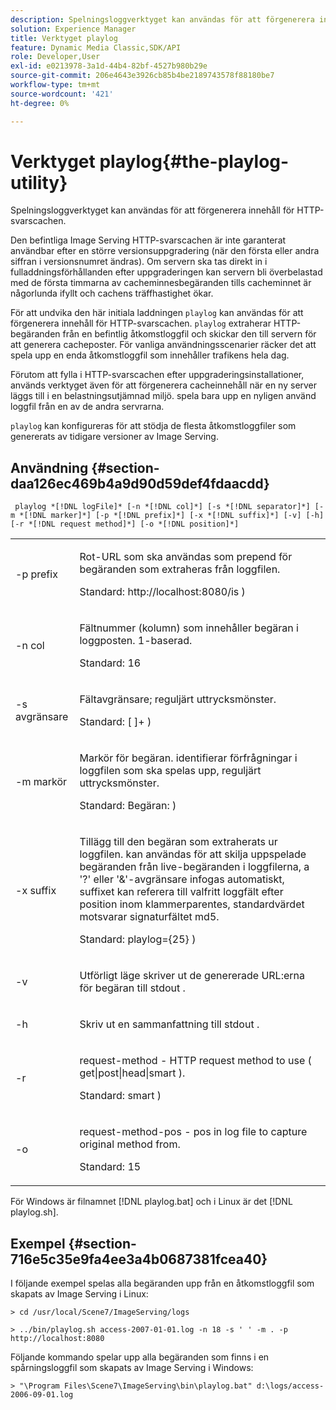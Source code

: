 ```yaml
---
description: Spelningsloggverktyget kan användas för att förgenerera innehåll för HTTP-svarscachen.
solution: Experience Manager
title: Verktyget playlog
feature: Dynamic Media Classic,SDK/API
role: Developer,User
exl-id: e0213978-3a1d-44b4-82bf-4527b980b29e
source-git-commit: 206e4643e3926cb85b4be2189743578f88180be7
workflow-type: tm+mt
source-wordcount: '421'
ht-degree: 0%

---
```


# Verktyget playlog{#the-playlog-utility}

Spelningsloggverktyget kan användas för att förgenerera innehåll för HTTP-svarscachen.

Den befintliga Image Serving HTTP-svarscachen är inte garanterat användbar efter en större versionsuppgradering (när den första eller andra siffran i versionsnumret ändras). Om servern ska tas direkt in i fulladdningsförhållanden efter uppgraderingen kan servern bli överbelastad med de första timmarna av cacheminnesbegäranden tills cacheminnet är någorlunda ifyllt och cachens träffhastighet ökar.

För att undvika den här initiala laddningen `playlog` kan användas för att förgenerera innehåll för HTTP-svarscachen. `playlog` extraherar HTTP-begäranden från en befintlig åtkomstloggfil och skickar den till servern för att generera cacheposter. För vanliga användningsscenarier räcker det att spela upp en enda åtkomstloggfil som innehåller trafikens hela dag.

Förutom att fylla i HTTP-svarscachen efter uppgraderingsinstallationer, används verktyget även för att förgenerera cacheinnehåll när en ny server läggs till i en belastningsutjämnad miljö. spela bara upp en nyligen använd loggfil från en av de andra servrarna.

`playlog` kan konfigureras för att stödja de flesta åtkomstloggfiler som genererats av tidigare versioner av Image Serving.

## Användning {#section-daa126ec469b4a9d90d59def4fdaacdd}

` playlog *[!DNL logFile]* [-n *[!DNL col]*] [-s *[!DNL separator]*] [-m *[!DNL marker]*] [-p *[!DNL prefix]*] [-x *[!DNL suffix]*] [-v] [-h] [-r *[!DNL request method]*] [-o *[!DNL position]*]`

<table id="simpletable_39B9638BCB0F4244B5155C958C044C31"> 
 <tr class="strow"> 
  <td class="stentry"> <p> <span class="codeph"> -p <span class="varname"> prefix </span> </span> </p> </td> 
  <td class="stentry"> <p>Rot-URL som ska användas som prepend för begäranden som extraheras från loggfilen. </p> <p>Standard: <span class="filepath"> http://localhost:8080/is </span>) </p> </td> 
 </tr> 
 <tr class="strow"> 
  <td class="stentry"> <p> <span class="codeph"> -n <span class="varname"> col </span> </span> </p> </td> 
  <td class="stentry"> <p>Fältnummer (kolumn) som innehåller begäran i loggposten. 1-baserad. </p> <p>Standard: 16 </p> </td> 
 </tr> 
 <tr class="strow"> 
  <td class="stentry"> <p> <span class="codeph"> -s <span class="varname"> avgränsare </span> </span> </p> </td> 
  <td class="stentry"> <p>Fältavgränsare; reguljärt uttrycksmönster. </p> <p>Standard: <span class="codeph"> [ ]+ </span>) </p> </td> 
 </tr> 
 <tr class="strow"> 
  <td class="stentry"> <p> <span class="codeph"> -m <span class="varname"> markör </span> </span> </p> </td> 
  <td class="stentry"> <p>Markör för begäran. identifierar förfrågningar i loggfilen som ska spelas upp, reguljärt uttrycksmönster. </p> <p>Standard: <span class="codeph"> Begäran: </span>) </p> </td> 
 </tr> 
 <tr class="strow"> 
  <td class="stentry"> <p> <span class="codeph"> -x <span class="varname"> suffix </span> </span> </p> </td> 
  <td class="stentry"> <p>Tillägg till den begäran som extraherats ur loggfilen. kan användas för att skilja uppspelade begäranden från live-begäranden i loggfilerna, a '?' eller '&amp;'-avgränsare infogas automatiskt, suffixet kan referera till valfritt loggfält efter position inom klammerparentes, standardvärdet motsvarar signaturfältet md5. </p> <p>Standard: <span class="codeph"> playlog={25} </span>) </p> </td> 
 </tr> 
 <tr class="strow"> 
  <td class="stentry"> <p> <span class="codeph"> -v </span> </p> </td> 
  <td class="stentry"> <p>Utförligt läge skriver ut de genererade URL:erna för begäran till <span class="codeph"> stdout </span>. </p> </td> 
 </tr> 
 <tr class="strow"> 
  <td class="stentry"> <p> <span class="codeph"> -h </span> </p> </td> 
  <td class="stentry"> <p>Skriv ut en sammanfattning till <span class="codeph"> stdout </span>. </p> </td> 
 </tr> 
 <tr class="strow"> 
  <td class="stentry"> <p> <span class="codeph"> -r </span> </p> </td> 
  <td class="stentry"> <p>request-method - HTTP request method to use ( <span class="codeph"> get|post|head|smart </span>). </p> <p>Standard: <span class="codeph"> smart </span>) </p> </td> 
 </tr> 
 <tr class="strow"> 
  <td class="stentry"> <p> <span class="codeph"> -o </span> </p> </td> 
  <td class="stentry"> <p>request-method-pos - pos in log file to capture original method from. </p> <p>Standard: 15 </p> </td> 
 </tr> 
</table>

För Windows är filnamnet [!DNL playlog.bat] och i Linux är det [!DNL playlog.sh].

## Exempel {#section-716e5c35e9fa4ee3a4b0687381fcea40}

I följande exempel spelas alla begäranden upp från en åtkomstloggfil som skapats av Image Serving i Linux:

`> cd /usr/local/Scene7/ImageServing/logs`

`> ../bin/playlog.sh access-2007-01-01.log -n 18 -s ' ' -m . -p http://localhost:8080`

Följande kommando spelar upp alla begäranden som finns i en spårningsloggfil som skapats av Image Serving i Windows:

`> "\Program Files\Scene7\ImageServing\bin\playlog.bat" d:\logs/access-2006-09-01.log`
